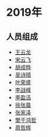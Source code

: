 # 2019年

## 人员组成

- [王云龙](https://github.com/woshixiaotugo)
- [宋云飞](https://github.com/sakurazro)
- [胡成晔](https://github.com/xiaoxunyao)
- [吴诗晴](https://github.com/wuaqing)
- [叶荣盛](https://github.com/qiuqiuya-get)
- [李战峰]()
- [李盈洁]()
- [徐张晨](https://github.com/missyou-zxt)
- [张家泽]()
- [樊于鸿哲]()
- [周哲辉]()
